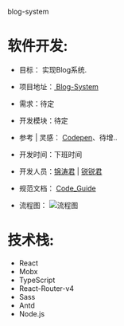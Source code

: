 blog-system
# 软件开发:
- 目标： 实现Blog系统.

- 项目地址：[ Blog-System ](https://github.com/SpontaLeo/blog-system/tree/master)

- 需求：待定

- 开发模块：待定

- 参考 | 灵感： [Codepen](https://codepen.io/)、待增..

- 开发时间：下班时间

- 开发人员：[锦涛君](https://github.com/SpontaLeo) | [锐锐君](https://github.com/HuangHongRui)

- 规范文档： [Code_Guide](https://github.com/SpontaLeo/Code-Guide)

- 流程图：
![流程图](http://otdmajhxs.bkt.clouddn.com/Blog_System.png)

# 技术栈:
- React
- Mobx
- TypeScript
- React-Router-v4
- Sass
- Antd
- Node.js
